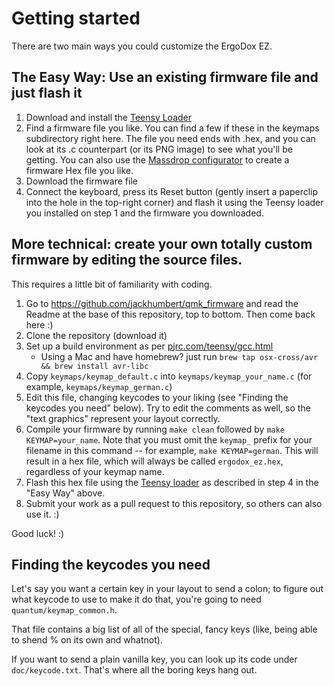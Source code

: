 # Getting started

There are two main ways you could customize the ErgoDox EZ.

## The Easy Way: Use an existing firmware file and just flash it

1. Download and install the [Teensy Loader](https://www.pjrc.com/teensy/loader.html)
2. Find a firmware file you like. You can find a few if these in the keymaps subdirectory right here. The file you need ends with .hex, and you can look at its .c counterpart (or its PNG image) to see what you'll be getting. You can also use the [Massdrop configurator](https://keyboard-configurator.massdrop.com/ext/ergodox) to create a firmware Hex file you like.
3. Download the firmware file
4. Connect the keyboard, press its Reset button (gently insert a paperclip into the hole in the top-right corner) and flash it using the Teensy loader you installed on step 1 and the firmware you downloaded.

## More technical: create your own totally custom firmware by editing the source files. 

This requires a little bit of familiarity with coding.

1. Go to https://github.com/jackhumbert/qmk_firmware and read the Readme at the base of this repository, top to bottom. Then come back here :)
2. Clone the repository (download it)
3. Set up a build environment as per [pjrc.com/teensy/gcc.html](https://www.pjrc.com/teensy/gcc.html)
    - Using a Mac and have homebrew? just run `brew tap osx-cross/avr && brew install avr-libc`
4. Copy `keymaps/keymap_default.c` into `keymaps/keymap_your_name.c` (for example, `keymaps/keymap_german.c`)
5. Edit this file, changing keycodes to your liking (see "Finding the keycodes you need" below). Try to edit the comments as well, so the "text graphics" represent your layout correctly.
6. Compile your firmware by running `make clean` followed by `make KEYMAP=your_name`. Note that you must omit the `keymap_` prefix for your filename in this command -- for example, `make KEYMAP=german`. This will result in a hex file, which will always be called `ergodox_ez.hex`, regardless of your keymap name.
6. Flash this hex file using the [Teensy loader](https://www.pjrc.com/teensy/loader.html) as described in step 4 in the "Easy Way" above.
7. Submit your work as a pull request to this repository, so others can also use it. :)

Good luck! :)

## Finding the keycodes you need

Let's say you want a certain key in your layout to send a colon; to figure out what keycode to use to make it do that, you're going to need `quantum/keymap_common.h`.

That file contains a big list of all of the special, fancy keys (like, being able to shend % on its own and whatnot).

If you want to send a plain vanilla key, you can look up its code under `doc/keycode.txt`. That's where all the boring keys hang out.
